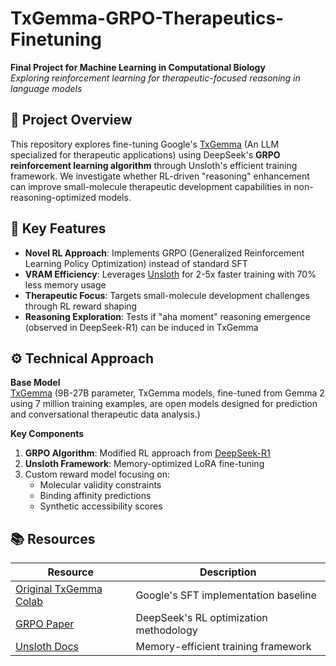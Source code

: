 # TxGemma-GRPO-Therapeutics-Finetuning

**Final Project for Machine Learning in Computational Biology**  
*Exploring reinforcement learning for therapeutic-focused reasoning in language models*

## 🧬 Project Overview

This repository explores fine-tuning Google's [TxGemma](https://developers.googleblog.com/en/introducing-txgemma-open-models-improving-therapeutics-development/) (An LLM specialized for therapeutic applications) using DeepSeek's **GRPO reinforcement learning algorithm** through Unsloth's efficient training framework. We investigate whether RL-driven "reasoning" enhancement can improve small-molecule therapeutic development capabilities in non-reasoning-optimized models.

## 🔑 Key Features

- **Novel RL Approach**: Implements GRPO (Generalized Reinforcement Learning Policy Optimization) instead of standard SFT
- **VRAM Efficiency**: Leverages [Unsloth](https://github.com/unslothai/unsloth) for 2-5x faster training with 70% less memory usage
- **Therapeutic Focus**: Targets small-molecule development challenges through RL reward shaping
- **Reasoning Exploration**: Tests if "aha moment" reasoning emergence (observed in DeepSeek-R1) can be induced in TxGemma

## ⚙️ Technical Approach

**Base Model**  
[TxGemma](https://blog.research.google/2024/02/txgemma-open-models-to-improve-therapeutics.html) (9B-27B parameter, TxGemma models, fine-tuned from Gemma 2 using 7 million training examples, are open models designed for prediction and conversational therapeutic data analysis.)

**Key Components**  
1. **GRPO Algorithm**: Modified RL approach from [DeepSeek-R1]([https://arxiv.org/pdf/2501.12948])
2. **Unsloth Framework**: Memory-optimized LoRA fine-tuning
3. Custom reward model focusing on:
   - Molecular validity constraints
   - Binding affinity predictions
   - Synthetic accessibility scores

## 📚 Resources

| Resource | Description |
|----------|-------------|
| [Original TxGemma Colab](https://colab.research.google.com/github/google-gemini/gemma-cookbook/blob/main/TxGemma/[TxGemma]Finetune_with_Hugging_Face.ipynb) | Google's SFT implementation baseline |
| [GRPO Paper]([https://arxiv.org/pdf/2501.12948]) | DeepSeek's RL optimization methodology |
| [Unsloth Docs](https://github.com/unslothai/unsloth) | Memory-efficient training framework |
